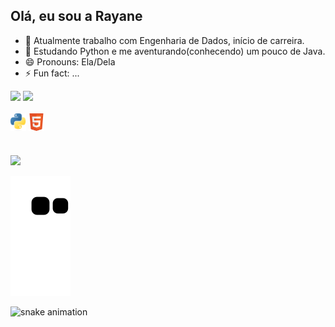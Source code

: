 ## Olá, eu sou a Rayane 

- 🔭 Atualmente trabalho com Engenharia de Dados, início de carreira. 
- 🌱 Estudando Python e me aventurando(conhecendo) um pouco de Java.
- 😄 Pronouns: Ela/Dela
- ⚡ Fun fact: ...

<div>
  <img height="180em" src="https://github-readme-stats.vercel.app/api?username=rayanesousa31&show_icons=true&rank_icon=github&theme=blue_navy"/>
  <img height="180em" src="https://github-readme-stats.vercel.app/api/top-langs/?username=rayanesousa31&layout=compact&theme=blue_navy"/>
</div>


<div style="display: inline_block"><br>
  <img align="center" alt="Ray-Python" height="28" width="25" src="https://github.com/rayanesousa31/rayanesousa31/blob/1ece07cde813ed04d2d4f0488d8506ec376f064f/Python-logo-notext.svg.png">
  <img align="center" alt="Ray-Python" height="28" width="25" src="https://github.com/rayanesousa31/rayanesousa31/blob/3d134396161bf91ac91d7daf4903139df52df3e6/800px-HTML5_Badge.svg.png">
</div>


#
 
<div> 
  <a href="https://www.linkedin.com/in/rayanedesousa/" target="_blank"><img src="https://img.shields.io/badge/-LinkedIn-%230077B5?style=for-the-badge&logo=linkedin&logoColor=white" target="_blank"></a> 
</div>

![snake animation](https://github.com/rayanesousa31/rayanesousa31/blob/output/github-contribution-grid-snake2.svg)

![snake animation](https://github.com/rayanesousa31/rayanesousa31/blob/afc0172ab04505b96748ee2df41b57fa666ab728/.github/workflows/snake.yml)
